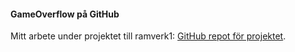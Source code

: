 #### GameOverflow på GitHub

Mitt arbete under projektet till ramverk1: [GitHub repot för projektet](https://github.com/pamo18/ramverk1-projekt).
